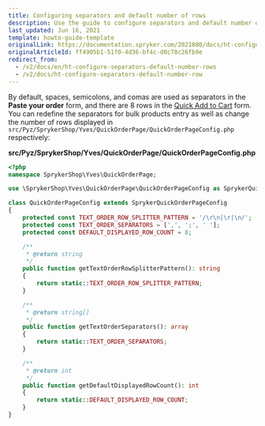 ```yaml
---
title: Configuring separators and default number of rows
description: Use the guide to configure separators and default number of rows
last_updated: Jun 16, 2021
template: howto-guide-template
originalLink: https://documentation.spryker.com/2021080/docs/ht-configure-separators-default-number-rows
originalArticleId: ff4905b1-51f0-4d36-bf4c-d0c78c26fb9e
redirect_from:
  - /v2/docs/en/ht-configure-separators-default-number-rows
  - /v2/docs/ht-configure-separators-default-number-row
---
```


By default, spaces, semicolons, and comas are used as separators in the **Paste your order** form, and there are 8 rows in the [Quick Add to Cart](/docs/scos/user/features/{{page.version}}/configurable-product-feature-overview.html#configurable-product) form. You can redefine the separators for bulk products entry as well as change the number of rows displayed in `src/Pyz/SprykerShop/Yves/QuickOrderPage/QuickOrderPageConfig.php` respectively:

**src/Pyz/SprykerShop/Yves/QuickOrderPage/QuickOrderPageConfig.php**

```php
<?php
namespace SprykerShop\Yves\QuickOrderPage;

use \SprykerShop\Yves\QuickOrderPage\QuickOrderPageConfig as SprykerQuickOrderPageConfig;

class QuickOrderPageConfig extends SprykerQuickOrderPageConfig
{
	protected const TEXT_ORDER_ROW_SPLITTER_PATTERN = '/\r\n|\r|\n/';
	protected const TEXT_ORDER_SEPARATORS = [',', ';', ' '];
	protected const DEFAULT_DISPLAYED_ROW_COUNT = 8;

	/**
	 * @return string
	 */
	public function getTextOrderRowSplitterPattern(): string
	{
		return static::TEXT_ORDER_ROW_SPLITTER_PATTERN;
	}

	/**
	 * @return string[]
	 */
	public function getTextOrderSeparators(): array
	{
		return static::TEXT_ORDER_SEPARATORS;
	}

	/**
	 * @return int
	 */
	public function getDefaultDisplayedRowCount(): int
	{
		return static::DEFAULT_DISPLAYED_ROW_COUNT;
	}
}
```
